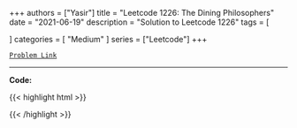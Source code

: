 
+++
authors = ["Yasir"]
title = "Leetcode 1226: The Dining Philosophers"
date = "2021-06-19"
description = "Solution to Leetcode 1226"
tags = [
    
]
categories = [
    "Medium"
]
series = ["Leetcode"]
+++



[`Problem Link`](https://leetcode.com/problems/the-dining-philosophers/description/)

---

**Code:**

{{< highlight html >}}

{{< /highlight >}}

